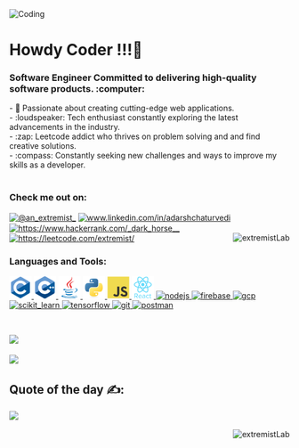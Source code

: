 <img align="center" alt="Coding" height="auto" width="700" src="https://media.cnn.com/api/v1/images/stellar/prod/20220324-01-06-17avion.gif?q=h_149,w_400,x_0,y_0/w_1280"> <br>

<h1 align="left">Howdy Coder !!!👋 </h1>


<h3 align="left">Software Engineer Committed to delivering high-quality software products. :computer:</h3>
    - 🥇 Passionate about creating cutting-edge web applications.<br>
    - :loudspeaker: Tech enthusiast constantly exploring the latest advancements in the industry.<br>
    - :zap: Leetcode addict who thrives on problem solving and and find creative solutions.<br>
    - :compass: Constantly seeking new challenges and ways to improve my skills as a developer.<br>
<br>
<h3 align="left">Check me out on:</h3>
<p align="left">
<a href="https://twitter.com/an_extremist_" target="blank"><img align="center" src="https://raw.githubusercontent.com/rahuldkjain/github-profile-readme-generator/master/src/images/icons/Social/twitter.svg" alt="@an_extremist_" height="30" width="40" /></a>
<a href="https://linkedin.com/in/adarshchaturvedi" target="blank"><img align="center" src="https://raw.githubusercontent.com/rahuldkjain/github-profile-readme-generator/master/src/images/icons/Social/linked-in-alt.svg" alt="www.linkedin.com/in/adarshchaturvedi" height="30" width="40" /></a>
<a href="https://www.hackerrank.com/_dark_horse__" target="blank"><img align="center" src="https://raw.githubusercontent.com/rahuldkjain/github-profile-readme-generator/master/src/images/icons/Social/hackerrank.svg" alt="https://www.hackerrank.com/_dark_horse__" height="30" width="40" /></a>
<a href="https://leetcode.com/extremist/" target="blank"><img align="center" src="https://raw.githubusercontent.com/rahuldkjain/github-profile-readme-generator/master/src/images/icons/Social/leet-code.svg" alt="https://leetcode.com/extremist/" height="30" width="40" /></a>

<img align="right" src="https://github-readme-stats.vercel.app/api/top-langs?username=extremistLab&theme=dark&hide_border=false&show_icons=true&locale=en&layout=compact" alt="extremistLab" />
</p>

<h3 align="left">Languages and Tools:</h3> 
<p align="left">
    <a href="https://www.cprogramming.com/" target="_blank" rel="noreferrer"> <img src="https://raw.githubusercontent.com/devicons/devicon/master/icons/c/c-original.svg" alt="c" width="40" height="40"/> </a>
    <a href="https://www.w3schools.com/cpp/" target="_blank" rel="noreferrer"> <img src="https://raw.githubusercontent.com/devicons/devicon/master/icons/cplusplus/cplusplus-original.svg" alt="cplusplus" width="40" height="40"/> </a> 
    <a href="https://www.java.com" target="_blank" rel="noreferrer"> <img src="https://raw.githubusercontent.com/devicons/devicon/master/icons/java/java-original.svg" alt="java" width="40" height="40"/> </a> 
    <a href="https://www.python.org" target="_blank" rel="noreferrer"> <img src="https://raw.githubusercontent.com/devicons/devicon/master/icons/python/python-original.svg" alt="python" width="40" height="40"/> </a> 
     <a href="https://developer.mozilla.org/en-US/docs/Web/JavaScript" target="_blank" rel="noreferrer"> <img src="https://raw.githubusercontent.com/devicons/devicon/master/icons/javascript/javascript-original.svg" alt="javascript" width="40" height="40"/> </a> 
    <a href="https://reactjs.org/" target="_blank" rel="noreferrer"> <img src="https://raw.githubusercontent.com/devicons/devicon/master/icons/react/react-original-wordmark.svg" alt="react" width="40" height="40"/> </a> 
    <a href="https://nodejs.org" target="_blank" rel="noreferrer"> <img src="https://png2.cleanpng.com/sh/8147138953d617d09f7acefa420c2a23/L0KzQYm3VMI2N5d1j5H0aYP2gLBuTf5wbJYyguU2anH5ccTqkvlxfF58fdQ2YYDzfLrqggRqd58yfep5cnX2g37xk71kd551RadqZUDpSIXsVfU4PWQ8RqI9NkS8RIaBUcUzPGcAS6ICMEO7Roq1kP5o/kisspng-node-js-javascript-web-application-express-js-comp-5ae0f84e5e7537.0464945815246930703869.png" alt="nodejs" width="40" height="40"/> </a>
     <a href="https://firebase.google.com/" target="_blank" rel="noreferrer"> <img src="https://www.vectorlogo.zone/logos/firebase/firebase-icon.svg" alt="firebase" width="40" height="40"/> </a> 
    <a href="https://cloud.google.com" target="_blank" rel="noreferrer"> <img src="https://www.vectorlogo.zone/logos/google_cloud/google_cloud-icon.svg" alt="gcp" width="40" height="40"/> </a> 
    <a href="https://scikit-learn.org/" target="_blank" rel="noreferrer"> <img src="https://upload.wikimedia.org/wikipedia/commons/0/05/Scikit_learn_logo_small.svg" alt="scikit_learn" width="40" height="40"/> </a> 
    <a href="https://www.tensorflow.org" target="_blank" rel="noreferrer"> <img src="https://www.vectorlogo.zone/logos/tensorflow/tensorflow-icon.svg" alt="tensorflow" width="40" height="40"/> </a> 
     <a href="https://git-scm.com/" target="_blank" rel="noreferrer"> <img src="https://www.vectorlogo.zone/logos/git-scm/git-scm-icon.svg" alt="git" width="40" height="40"/> </a>
    <a href="https://postman.com" target="_blank" rel="noreferrer"> <img src="https://www.vectorlogo.zone/logos/getpostman/getpostman-icon.svg" alt="postman" width="40" height="40"/> </a>

</p>
   
    
   
    

<br>

![](https://github-readme-stats.vercel.app/api?username=extremistLab&theme=dark&hide_border=false&include_all_commits=false&count_private=false) 
<br>
<br>
![](https://github-readme-streak-stats.herokuapp.com/?user=extremistLab&theme=dark&hide_border=false)


## Quote of the day ✍️:
![](https://quotes-github-readme.vercel.app/api?type=horizontal&theme=tokyonight)


<p align="right"> <img src="https://komarev.com/ghpvc/?username=extremistLab&label=Profile%20views&color=0e75b6&style=flat" alt="extremistLab" /> </p>




